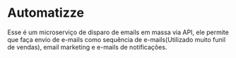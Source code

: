 # Automatizze
Esse é um microserviço de disparo de emails em massa via API, ele permite que faça envio de e-mails como sequência de e-mails(Utilizado muito funil de vendas), email marketing e e-mails de notificações.
